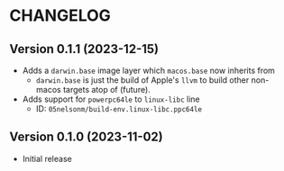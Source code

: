 # CHANGELOG

## Version 0.1.1 (2023-12-15)
 - Adds a `darwin.base` image layer which `macos.base` now inherits from
     - `darwin.base` is just the build of Apple's `llvm` to build other
       non-macos targets atop of (future).
 - Adds support for `powerpc64le` to `linux-libc` line
     - ID: `05nelsonm/build-env.linux-libc.ppc64le`

## Version 0.1.0 (2023-11-02)
 - Initial release

